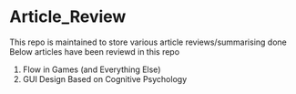 # Article_Review
This repo is maintained to store various article reviews/summarising done 
Below articles have been reviewd in this repo
1. Flow in Games (and Everything Else)
2. GUI Design Based on Cognitive Psychology
